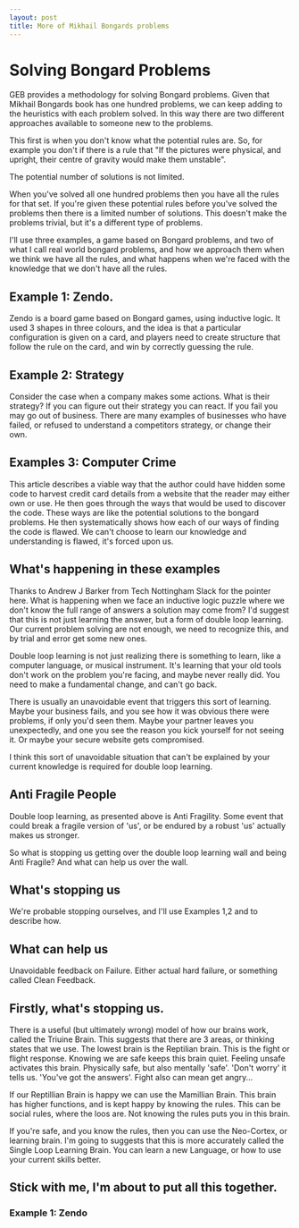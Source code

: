 ```yaml
---
layout: post
title: More of Mikhail Bongards problems
---
```


# Solving Bongard Problems
GEB provides a methodology for solving Bongard problems. Given that Mikhail Bongards book has one hundred problems, we can keep adding to the heuristics with each problem solved. In this way there are two different approaches available to someone new to the problems.

This first is when you don't know what the potential rules are. So, for example you don't if there is a rule that "If the pictures were physical, and upright, their centre of gravity would make them unstable".

The potential number of solutions is not limited.

When you've solved all one hundred problems then you have all the rules for that set. If you're given these potential rules before you've solved the problems then there is a limited number of solutions. This doesn't make the problems trivial, but it's a different type of problems.

I'll use three examples, a game based on Bongard problems, and two of what I call real world bongard problems, and how we approach them when we think we have all the rules, and what happens when we're faced with the knowledge that we don't have all the rules.

## Example 1: Zendo.
Zendo is a board game based on Bongard games, using inductive logic. It used 3 shapes in three colours, and the idea is that a particular configuration is given on a card, and players need to create structure that follow the rule on the card, and win by correctly guessing the rule.

## Example 2: Strategy
Consider the case when a company makes some actions. What is their strategy? If you can figure out their strategy you can react. If you fail you may go out of business. There are many examples of businesses who have failed, or refused to understand a competitors strategy, or change their own.

## Examples 3: Computer Crime
This article describes a viable way that the author could have hidden some code to harvest credit card details from a website that the reader may either own or use. He then goes through the ways that would be used to discover the code. These ways are like the potential solutions to the bongard problems.
He then systematically shows how each of our ways of finding the code is flawed. We can't choose to learn our knowledge and understanding is flawed, it's forced upon us.

## What's happening in these examples
Thanks to Andrew J Barker from Tech Nottingham Slack for the pointer here.
What is happening when we face an inductive logic puzzle where we don't know the full range of answers a solution may come from? I'd suggest that this is not just learning the answer, but a form of double loop learning. Our current problem solving are not enough, we need to recognize this, and by trial and error get some new ones.

Double loop learning is not just realizing there is something to learn, like a computer language, or musical instrument. It's learning that your old tools don't work on the problem you're facing, and maybe never really did. You need to make a fundamental change, and can't go back.

There is usually an unavoidable event that triggers this sort of learning. Maybe your business fails, and you see how it was obvious there were problems, if only you'd seen them. Maybe your partner leaves you unexpectedly, and one you see the reason you kick yourself for not seeing it. Or maybe your secure website gets compromised.

I think this sort of unavoidable situation that can't be explained by your current knowledge is required for double loop learning.

## Anti Fragile People
Double loop learning, as presented above is Anti Fragility. Some event that could break a fragile version of 'us', or be endured by a robust 'us' actually makes us stronger.

So what is stopping us getting over the double loop learning wall and being Anti Fragile? And what can help us over the wall.



## What's stopping us

We're probable stopping ourselves, and I'll use Examples 1,2 and to describe how.

## What can help us

Unavoidable feedback on Failure. Either actual hard failure, or something called Clean Feedback.


## Firstly, what's stopping us.
There is a useful (but ultimately wrong) model of how our brains work, called the Triuine Brain. This suggests that there are 3 areas, or thinking states that we use. The lowest brain is the Reptilian brain. This is the fight or flight response. Knowing we are safe keeps this brain quiet. Feeling unsafe activates this brain. Physically safe, but also mentally 'safe'. 'Don't worry' it tells us. 'You've got the answers'. Fight also can mean get angry...

If our Reptillian Brain is happy we can use the Mamillian Brain. This brain has higher functions, and is kept happy by knowing the rules. This can be social rules, where the loos are. Not knowing the rules puts you in this brain.

If you're safe, and you know the rules, then you can use the Neo-Cortex, or learning brain. I'm going to suggests that this is more accurately called the Single Loop Learning Brain. You can learn a new Language, or how to use your current skills better.

## Stick with me, I'm about to put all this together.

### Example 1: Zendo

